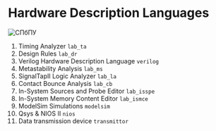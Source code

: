 # Hardware Description Languages

![СПбПУ](http://www.spbstu.ru/university/organizational-documents/corporate-identity/identity-files/logo_main_en.png)

1. Timing Analyzer `lab_ta`
2. Design Rules `lab_dr`
3. Verilog Hardware Description Language `verilog`
4. Metastability Analysis `lab_ms`
5. SignalTapII Logic Analyzer `lab_la`
6. Contact Bounce Analysis `lab_cb`
7. In-System Sources and Probe Editor `lab_isspe`
8. In-System Memory Content Editor `lab_ismce`
9. ModelSim Simulations `modelsim`
10. Qsys & NIOS II `nios`
11. Data transmission device `transmittor`
